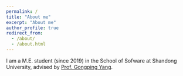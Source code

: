 ```yaml
---
permalink: /
title: "About me"
excerpt: "About me"
author_profile: true
redirect_from: 
  - /about/
  - /about.html
---
```


I am a M.E. student (since 2019) in the School of Sofware at Shandong University, advised by [Prof. Gongping Yang](https://faculty.sdu.edu.cn/gpyang/zh_CN/index.htm).
